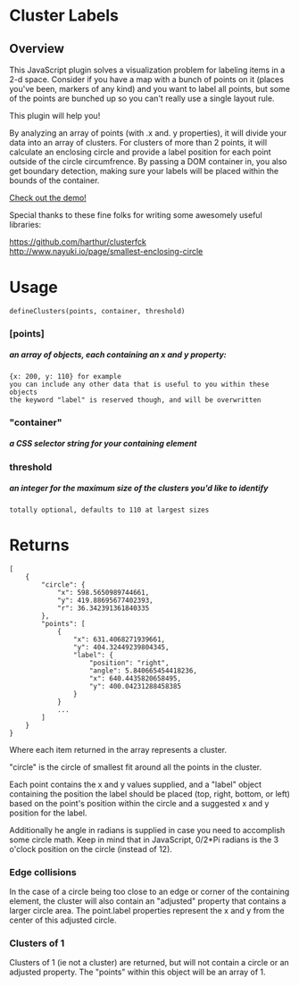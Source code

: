 # Cluster Labels

## Overview

This JavaScript plugin solves a visualization problem for labeling items in a 2-d space. Consider if you have a map with a bunch of points on it (places you've been, markers of any kind) and you want to label all points, but some of the points are bunched up so you can't really use a single layout rule.  

This plugin will help you!  

By analyzing an array of points (with .x and. y properties), it will divide your data into an array of clusters. For clusters of more than 2 points, it will calculate an enclosing circle and provide a label position for each point outside of the circle circumfrence. By passing a DOM container in, you also get boundary detection, making sure your labels will be placed within the bounds of the container.

[Check out the demo!](http://chrisgonzalez.github.io/cluster-labels/)

Special thanks to these fine folks for writing some awesomely useful libraries:

https://github.com/harthur/clusterfck  
http://www.nayuki.io/page/smallest-enclosing-circle

# Usage

```
defineClusters(points, container, threshold)
```

### [points]
##### an array of objects, each containing an x and y property:

	{x: 200, y: 110} for example
    you can include any other data that is useful to you within these objects
    the keyword "label" is reserved though, and will be overwritten

### "container"
##### a CSS selector string for your containing element

### threshold
##### an integer for the maximum size of the clusters you'd like to identify

	totally optional, defaults to 110 at largest sizes


# Returns

```
[
	{
		"circle": {
			"x": 598.5650989744661,
			"y": 419.88695677402393,
			"r": 36.342391361840335
		},
		"points": [
			{
				"x": 631.4068271939661,
				"y": 404.32449239804345,
				"label": {
					"position": "right",
					"angle": 5.840665454418236,
					"x": 640.4435820658495,
					"y": 400.04231288458385
				}
			}
			...
		]
	}
}

```

Where each item returned in the array represents a cluster.

"circle" is the circle of smallest fit around all the points in the cluster.

Each point contains the x and y values supplied, and a "label" object containing the position the
label should be placed (top, right, bottom, or left) based on the point's position within the circle
and a suggested x and y position for the label.

Additionally he angle in radians is supplied in case you need to accomplish some circle math. Keep
in mind that in JavaScript, 0/2*Pi radians is the 3 o'clock position on the circle (instead of 12).

### Edge collisions

In the case of a circle being too close to an edge or corner of the containing element, the cluster
will also contain an "adjusted" property that contains a larger circle area. The point.label properties
represent the x and y from the center of this adjusted circle.

### Clusters of 1

Clusters of 1 (ie not a cluster) are returned, but will not contain a circle or an adjusted property.
The "points" within this object will be an array of 1.
